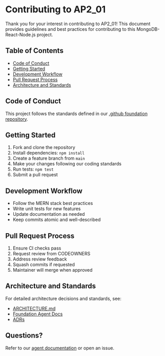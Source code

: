 # Contributing to AP2_01

Thank you for your interest in contributing to AP2_01! This document provides guidelines and best practices for contributing to this MongoDB-React-Node.js project.

## Table of Contents
- [Code of Conduct](#code-of-conduct)
- [Getting Started](#getting-started)
- [Development Workflow](#development-workflow)
- [Pull Request Process](#pull-request-process)
- [Architecture and Standards](#architecture-and-standards)

## Code of Conduct

This project follows the standards defined in our [.github foundation repository](https://github.com/IOUser755/foundation).

## Getting Started

1. Fork and clone the repository
2. Install dependencies: `npm install`
3. Create a feature branch from `main`
4. Make your changes following our coding standards
5. Run tests: `npm test`
6. Submit a pull request

## Development Workflow

- Follow the MERN stack best practices
- Write unit tests for new features
- Update documentation as needed
- Keep commits atomic and well-described

## Pull Request Process

1. Ensure CI checks pass
2. Request review from CODEOWNERS
3. Address review feedback
4. Squash commits if requested
5. Maintainer will merge when approved

## Architecture and Standards

For detailed architecture decisions and standards, see:
- [ARCHITECTURE.md](/ARCHITECTURE.md)
- [Foundation Agent Docs](https://github.com/IOUser755/foundation/tree/main/docs/ai/agents)
- [ADRs](https://github.com/IOUser755/foundation/tree/main/docs/adr)

## Questions?

Refer to our [agent documentation](https://github.com/IOUser755/foundation/tree/main/docs/ai) or open an issue.

